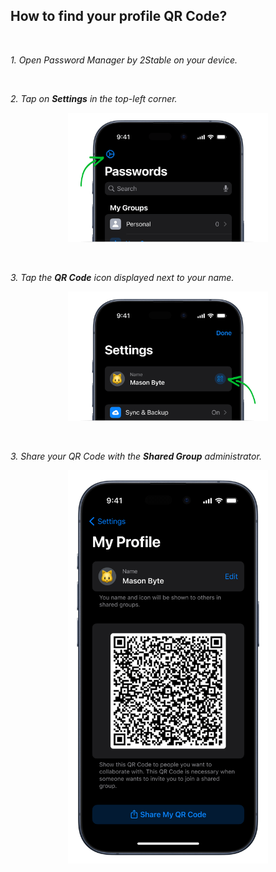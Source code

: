 <!-- 
---
title: How to find your profile QR Code?
--- 
-->

## **How to find your profile QR Code?**

<br />

*1. Open Password Manager by 2Stable on your device.*

<br />

*2. Tap on **Settings** in the top-left corner.*
<p align="center">
<img src="../assets/how-to-find-your-profile-qr-code-settings.png" style="width:320px;" alt="how to find your profile qr code - settings"/>
</p>

<br />

*3. Tap the **QR Code** icon displayed next to your name.*
<p align="center">
<img src="../assets/how-to-find-your-profile-qr-code-profile.png" style="width:320px;" alt="how to find your profile qr code - profile"/>
</p>

<br />

*3. Share your QR Code with the **Shared Group** administrator.*
<p align="center">
<img src="../assets/how-to-find-your-profile-qr-code.png" style="width:320px;" alt="how to find your profile qr code"/>
</p>